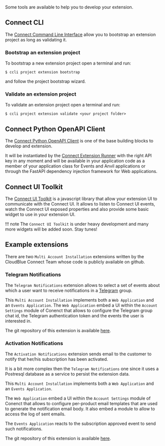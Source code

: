 Some tools are available to help you to develop your extension.

## Connect CLI

The [Connect Command Line Interface](https://github.com/cloudblue/connect-cli) allow you to bootstrap an extension project as long as validating it.

### Bootstrap an extension project

To bootstrap a new extension project open a terminal and run:

```
$ ccli project extension bootstrap
```

and follow the project bootstrap wizard.

### Validate an extension project

To validate an extension project open a terminal and run:

```
$ ccli project extension validate <your project folder>
```

## Connect Python OpenAPI Client

The [Connect Python OpenAPI Client](https://connect-openapi-client.readthedocs.io/en/latest)
is one of the base building blocks to develop and extension.

It will be instantiated by the [Connect Extension Runner](https://github.com/cloudblue/connect-extension-runner)
with the right API key in any moment and will be available in your application code as a member of your
application class for Events and Anvil applications or through the FastAPI dependency injection framework for
Web applications.


## Connect UI Toolkit

The [Connect UI Toolkit](https://github.com/cloudblue/connect-ui-toolkit)
is a javascript library that allow your extension UI to communicate with the Connect UI.
It allows to listen to Connect UI events, watch the Connect UI exposed properties and also provide
some basic widget to use in your extension UI.

!!! note
    The `Connect UI Toolkit` is under heavy development and many more widgets will be added soon.
    Stay tunes!


## Example extensions

There are two `Multi Account Installation` extensions written by the CloudBlue Connect Team whose code is publicly 
available on github.


### Telegram Notifications

The `Telegram Notifications` extension allows to select a set of events about which a user want to receive notifications
in a [Telegram](https://telegram.org) group.


This `Multi Account Installation` implements both a `Web Application` and an `Events Application`.
The `Web Application` embed a UI within the `Account Settings` module of Conenct that allows to configure the
Telegram group chat id, the Telegram authentication token and the events the user is interested in.


The git repository of this extension is available [here](https://github.com/cloudblue/connect-extension-telegram-notifications).


### Activation Notifications

The `Activation Notifications` extension sends email to the customer to notify that her/his subscription has been activated.

It is a bit more complex then the `Telegram Notifications` one since it uses a Postresql database as a service to persist
the extension data.

This `Multi Account Installation` implements both a `Web Application` and an `Events Application`.

The `Web Application` embed a UI within the `Account Settings` module of Conenct that allows to configure
per-product email templates that are used to generate the notification email body. It also embed a module
to allow to access the log of sent emails.

The `Events Application` reacts to the subscription approved event to send such notifications.


The git repository of this extension is available [here](https://github.com/cloudblue/connect-extension-service-delivery-notifications).

